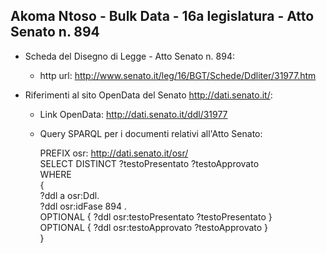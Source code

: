 ## Akoma Ntoso - Bulk Data - 16a legislatura - Atto Senato n. 894 ##

* Scheda del Disegno di Legge - Atto Senato n. 894:
	* http url: http://www.senato.it/leg/16/BGT/Schede/Ddliter/31977.htm

* Riferimenti al sito OpenData del Senato http://dati.senato.it/:
	* Link OpenData: http://dati.senato.it/ddl/31977
	* Query SPARQL per i documenti relativi all'Atto Senato:

        PREFIX osr: <http://dati.senato.it/osr/>  
		SELECT DISTINCT ?testoPresentato ?testoApprovato  
		WHERE  
		{  
		    ?ddl a osr:Ddl.  
		    ?ddl osr:idFase 894 .  
		    OPTIONAL { ?ddl osr:testoPresentato ?testoPresentato }  
		    OPTIONAL { ?ddl osr:testoApprovato ?testoApprovato }  
		}
		